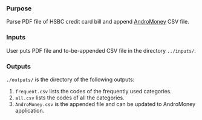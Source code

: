 ### Purpose
Parse PDF file of HSBC credit card bill and append [AndroMoney](https://web.andromoney.com) CSV  file.
### Inputs
User puts PDF file and to-be-appended CSV file in the directory `../inputs/`.
### Outputs
`./outputs/` is the directory of the following outputs:
1. `frequent.csv` lists the codes of the frequently used categories.
1. `all.csv` lists the codes of all the categories.
1. `AndroMoney.csv` is the appended file and can be updated to AndroMoney application.
